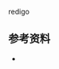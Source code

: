 <!-- ---
title: redigo
date: 2019-08-10 16:00:16
category: showcode, redigo
--- -->

redigo



## 参考资料

- []()